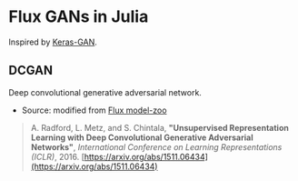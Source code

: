 # Flux GANs in Julia

Inspired by [Keras-GAN](https://github.com/eriklindernoren/Keras-GAN).

## DCGAN
Deep convolutional generative adversarial network.

- Source: modified from [Flux model-zoo](https://github.com/FluxML/model-zoo/blob/master/vision/dcgan_mnist/dcgan_mnist.jl)
> A. Radford, L. Metz, and S. Chintala, **"Unsupervised Representation Learning with Deep Convolutional Generative Adversarial Networks"**, *International Conference on Learning Representations (ICLR)*, 2016. [https://arxiv.org/abs/1511.06434](https://arxiv.org/abs/1511.06434)
